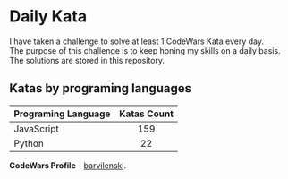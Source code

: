 # Daily Kata

I have taken a challenge to solve at least 1 CodeWars Kata every day.  
The purpose of this challenge is to keep honing my skills on a daily basis.  
The solutions are stored in this repository.

## Katas by programing languages

| Programing Language | Katas Count |
| ------------------- | :---------: |
| JavaScript          |         159 |
| Python              |          22 |


**CodeWars Profile** - [barvilenski](https://www.codewars.com/users/vbarv24).
